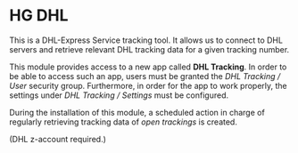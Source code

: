 HG DHL
======

This is a DHL-Express Service tracking tool. It allows us to connect to DHL servers and retrieve relevant DHL 
tracking data for a given tracking number.

This module provides access to a new app called **DHL Tracking**.
In order to be able to access such an app, users must be granted the *DHL Tracking / User* security group.
Furthermore, in order for the app to work properly, the settings under *DHL Tracking / Settings* must be 
configured.

During the installation of this module, a scheduled action in charge of regularly retrieving tracking data of *open
trackings* is created.

(DHL z-account required.)
